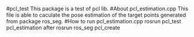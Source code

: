 #pcl_test
This package is a test of pcl lib.
#About pcl_estimation.cpp
This file is able to caculate the pose estimation of the target points generated from package ros_seg.
#How to run pcl_estimation.cpp
rosrun pcl_test pcl_estimation after rosrun ros_seg pcl_create
